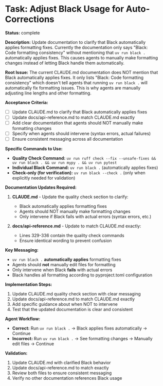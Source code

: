 # Task: Adjust Black Usage for Auto-Corrections

**Status:** complete

**Description:**
Update documentation to clarify that Black automatically applies formatting fixes. Currently the documentation only says "Black: Code formatting consistency" without mentioning that `uv run black .` automatically applies fixes. This causes agents to manually make formatting changes instead of letting Black handle them automatically.

**Root Issue:**
The current CLAUDE.md documentation does NOT mention that Black automatically applies fixes. It only lists "Black: Code formatting consistency" which doesn't tell agents that running `uv run black .` will automatically fix formatting issues. This is why agents are manually adjusting line lengths and other formatting.

**Acceptance Criteria:**
- [ ] Update CLAUDE.md to clarify that Black automatically applies fixes
- [ ] Update docs/api-reference.md to match CLAUDE.md exactly
- [ ] Add clear documentation that agents should NOT manually make formatting changes
- [ ] Specify when agents should intervene (syntax errors, actual failures)
- [ ] Ensure consistent messaging across all documentation

**Specific Commands to Use:**
- **Quality Check Command:** `uv run ruff check --fix --unsafe-fixes && uv run black . && uv run mypy . && uv run pytest`
- **Individual Black Command:** `uv run black .` (automatically applies fixes)
- **Check-only (for verification):** `uv run black --check .` (only when explicitly needed for validation)

**Documentation Updates Required:**

1. **CLAUDE.md** - Update the quality check section to clarify:
   - Black automatically applies formatting fixes
   - Agents should NOT manually make formatting changes
   - Only intervene if Black fails with actual errors (syntax errors, etc.)

2. **docs/api-reference.md** - Update to match CLAUDE.md exactly:
   - Lines 329-336 contain the quality check commands
   - Ensure identical wording to prevent confusion

**Key Messaging:**
- `uv run black .` **automatically applies** formatting fixes
- Agents should **not** manually edit files for formatting
- Only intervene when Black **fails** with actual errors
- Black handles all formatting according to pyproject.toml configuration

**Implementation Steps:**
1. Update CLAUDE.md quality check section with clear messaging
2. Update docs/api-reference.md to match CLAUDE.md exactly
3. Add specific guidance about when NOT to intervene
4. Test that the updated documentation is clear and consistent

**Agent Workflow:**
- **Correct:** Run `uv run black .` → Black applies fixes automatically → Continue
- **Incorrect:** Run `uv run black .` → See formatting changes → Manually edit files → Continue

**Validation:**
1. Update CLAUDE.md with clarified Black behavior
2. Update docs/api-reference.md to match exactly
3. Review both files to ensure consistent messaging
4. Verify no other documentation references Black usage